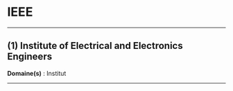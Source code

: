 # IEEE

--------------------

## (1) Institute of Electrical and Electronics Engineers

**Domaine(s)** : Institut

--------------------